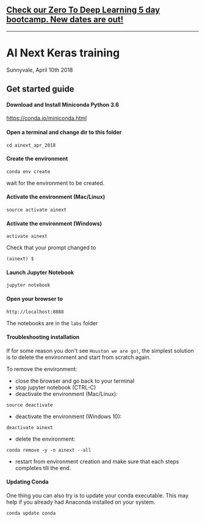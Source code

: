 ## [Check our Zero To Deep Learning 5 day bootcamp. New dates are out!](https://bootcamp.zerotodeeplearning.com)

----

# AI Next Keras training

Sunnyvale, April 10th 2018


## Get started guide

#### Download and Install Miniconda Python 3.6

https://conda.io/miniconda.html

#### Open a terminal and change dir to this folder

```
cd ainext_apr_2018
```

#### Create the environment

```
conda env create
```

wait for the environment to be created.

#### Activate the environment (Mac/Linux)
```
source activate ainext
```

#### Activate the environment (Windows)
```
activate ainext
```

Check that your prompt changed to

```
(ainext) $
```

#### Launch Jupyter Notebook

```
jupyter notebook
```

#### Open your browser to

```
http://localhost:8888
```

The notebooks are in the `labs` folder



#### Troubleshooting installation
If for some reason you don't see `Houston we are go!`, the simplest solution is to delete the environment and start from scratch again.

To remove the environment:

- close the browser and go back to your terminal
- stop jupyter notebook (CTRL-C)
- deactivate the environment (Mac/Linux):

```
source deactivate
```

- deactivate the environment (Windows 10):

```
deactivate ainext
```

- delete the environment:

```
conda remove -y -n ainext --all
```

- restart from environment creation and make sure that each steps completes till the end.

#### Updating Conda

One thing you can also try is to update your conda executable. This may help if you already had Anaconda installed on your system.

```
conda update conda
```
